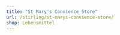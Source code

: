 ```yaml
---
title: "St Mary's Convience Store"
url: /stirling/st-marys-convience-store/
shop: Lebensmittel
---
```

